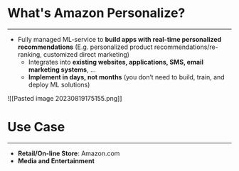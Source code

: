 # What's Amazon Personalize?
---

* Fully managed ML-service to **build apps with real-time personalized recommendations** (E.g. personalized product recommendations/re-ranking, customized direct marketing)
	* Integrates into **existing websites, applications, SMS, email marketing systems**, …
	* **Implement in days, not months** (you don’t need to build, train, and deploy ML solutions)

![[Pasted image 20230819175155.png]]

# Use Case
---

* **Retail/On-line Store**: Amazon.com
* **Media and Entertainment**